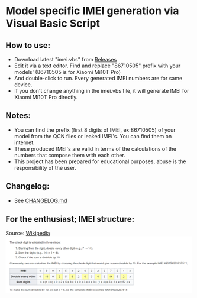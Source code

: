# Model specific IMEI generation via Visual Basic Script  
  
## How to use:
- Download latest "imei.vbs" from [Releases](https://github.com/symbuzzer/vbs-model-specific-imei/releases)  
- Edit it via a text editor. Find and replace "86710505" prefix with your models'  (86710505 is for Xiaomi Mi10T Pro)  
- And double-click to run. Every generated IMEI numbers are for same device.  
- If you don't change anything in the imei.vbs file, it will generate IMEI for Xiaomi Mi10T Pro directly.  
  
## Notes:  
- You can find the prefix (first 8 digits of IMEI, ex:86710505) of your model from the QCN files or leaked IMEI's. You can find them on internet.  
- These produced IMEI's are valid in terms of the calculations of the numbers that compose them with each other.  
- This project has been prepared for educational purposes, abuse is the responsibility of the user.  
  
## Changelog:  
- See [CHANGELOG.md](https://github.com/symbuzzer/vbs-model-specific-imei/blob/main/CHANGELOG.md)
## For the enthusiast; IMEI structure:
Source: [Wikipedia](https://en.wikipedia.org/wiki/International_Mobile_Equipment_Identity)
![](https://github.com/symbuzzer/vbs-model-specific-imei/blob/main/imei_structure_wikipedia_ss.png?raw=true)
